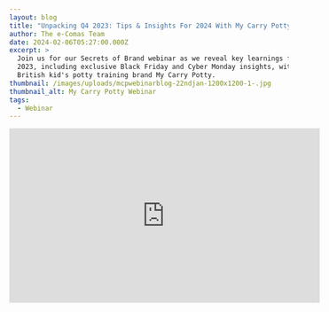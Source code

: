 ```yaml
---
layout: blog
title: "Unpacking Q4 2023: Tips & Insights For 2024 With My Carry Potty"
author: The e-Comas Team
date: 2024-02-06T05:27:00.000Z
excerpt: >
  Join us for our Secrets of Brand webinar as we reveal key learnings from Q4
  2023, including exclusive Black Friday and Cyber Monday insights, with leading
  British kid's potty training brand My Carry Potty.
thumbnail: /images/uploads/mcpwebinarblog-22ndjan-1200x1200-1-.jpg
thumbnail_alt: My Carry Potty Webinar
tags:
  - Webinar
---
```

<iframe width="560" height="315" src="https://www.youtube-nocookie.com/embed/4VkqnGk0kwg?si=2-l1ImmrlYkFbSYX" title="YouTube video player" frameborder="0" allow="accelerometer; autoplay; clipboard-write; encrypted-media; gyroscope; picture-in-picture; web-share" allowfullscreen></iframe>
